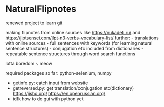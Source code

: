 # NaturalFlipnotes
renewed project to learn git

making flipnotes from online sources like https://nukadeti.ru/ and https://jlptsensei.com/jlpt-n3-verbs-vocabulary-list/
further: 
    - translations with online sources
    - full sentences with keywords (for learning natural sentence structures)
    - conjugation etc included from dictionaries
    - repeatable sentence structures through word search functions
   
lotta boredom ~ meow

required packages so far: python-selenium, numpy


- getinfo.py: catch input from website
- getreversed.py: get translation/conjugation etc(dictionary)  https://jisho.org/ https://en.openrussian.org/
- idfk how to do gui with python yet

